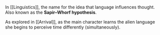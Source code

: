 
In [[Linguistics]], the name for the idea that language influences thought. Also known as the **Sapir–Whorf hypothesis**.

As explored in [[Arrival]], as the main character learns the alien language she begins to perceive time differently (simultaneously).

